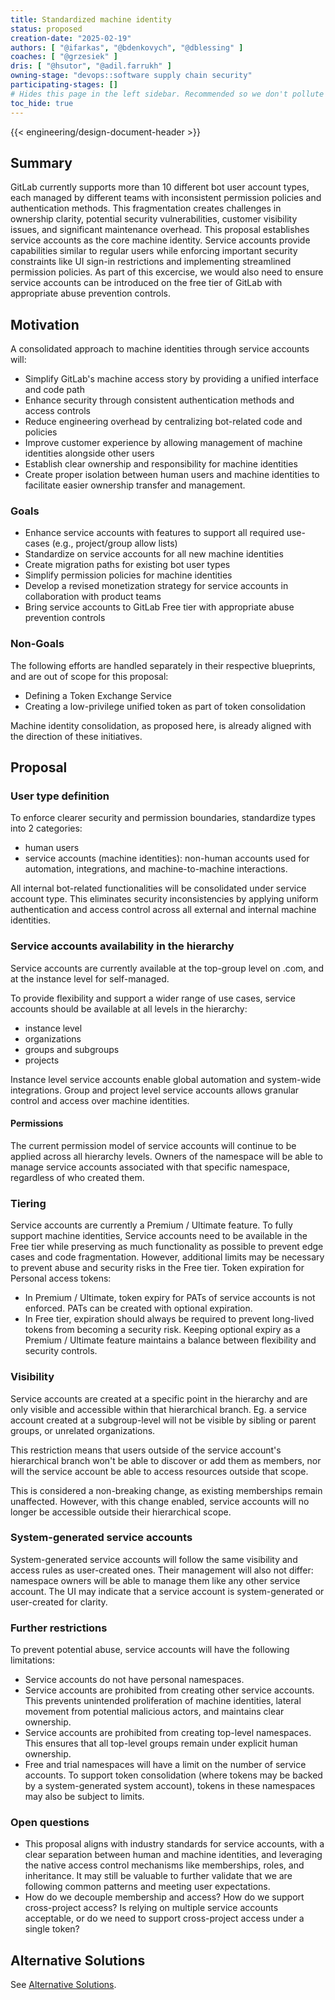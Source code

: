 ```yaml
---
title: Standardized machine identity
status: proposed
creation-date: "2025-02-19"
authors: [ "@ifarkas", "@bdenkovych", "@dblessing" ]
coaches: [ "@grzesiek" ]
dris: [ "@hsutor", "@adil.farrukh" ]
owning-stage: "devops::software supply chain security"
participating-stages: []
# Hides this page in the left sidebar. Recommended so we don't pollute it.
toc_hide: true
---
```


<!-- Design Documents often contain forward-looking statements -->
<!-- vale gitlab.FutureTense = NO -->

<!-- This renders the design document header on the detail page, so don't remove it-->
{{< engineering/design-document-header >}}

## Summary

GitLab currently supports more than 10 different bot user account types, each managed by different teams with inconsistent permission policies and authentication methods. This fragmentation creates challenges in ownership clarity, potential security vulnerabilities, customer visibility issues, and significant maintenance overhead. This proposal establishes service accounts as the core machine identity. Service accounts provide capabilities similar to regular users while enforcing important security constraints like UI sign-in restrictions and implementing streamlined permission policies. As part of this excercise, we would also need to ensure service accounts can be introduced on the free tier of GitLab with appropriate abuse prevention controls.

## Motivation

A consolidated approach to machine identities through service accounts will:

- Simplify GitLab's machine access story by providing a unified interface and code path
- Enhance security through consistent authentication methods and access controls
- Reduce engineering overhead by centralizing bot-related code and policies
- Improve customer experience by allowing management of machine identities alongside other users
- Establish clear ownership and responsibility for machine identities
- Create proper isolation between human users and machine identities to facilitate easier ownership transfer and management.

### Goals

- Enhance service accounts with features to support all required use-cases (e.g., project/group allow lists)
- Standardize on service accounts for all new machine identities
- Create migration paths for existing bot user types
- Simplify permission policies for machine identities
- Develop a revised monetization strategy for service accounts in collaboration with product teams
- Bring service accounts to GitLab Free tier with appropriate abuse prevention controls

### Non-Goals

The following efforts are handled separately in their respective blueprints, and
are out of scope for this proposal:

- Defining a Token Exchange Service
- Creating a low-privilege unified token as part of token consolidation

Machine identity consolidation, as proposed here, is already aligned with the
direction of these initiatives.

## Proposal

### User type definition

To enforce clearer security and permission boundaries, standardize types into
2 categories:

- human users
- service accounts (machine identities): non-human accounts used for automation,
  integrations, and machine-to-machine interactions.

All internal bot-related functionalities will be consolidated under service
account type.
This eliminates security inconsistencies by applying uniform authentication and
access control across all external and internal machine identities.

### Service accounts availability in the hierarchy

Service accounts are currently available at the top-group level on .com, and at
the instance level for self-managed.

To provide flexibility and support a wider range of use cases, service accounts
should be available at all levels in the hierarchy:

- instance level
- organizations
- groups and subgroups
- projects

Instance level service accounts enable global automation and system-wide
integrations. Group and project level service accounts allows granular control
and access over machine identities.

#### Permissions

The current permission model of service accounts will continue to be applied
across all hierarchy levels.
Owners of the namespace will be able to manage service accounts associated with
that specific namespace, regardless of who created them.

### Tiering

Service accounts are currently a Premium / Ultimate feature.
To fully support machine identities, Service accounts need to be available in
the Free tier while preserving as much functionality as possible to prevent edge
cases and code fragmentation.
However, additional limits may be necessary to prevent abuse and security risks
in the Free tier. Token expiration for Personal access tokens:

- In Premium / Ultimate, token expiry for PATs of service accounts is not
  enforced. PATs can be created with optional expiration.
- In Free tier, expiration should always be required to prevent long-lived
  tokens from becoming a security risk. Keeping optional expiry as a Premium /
  Ultimate feature maintains a balance between flexibility and security
  controls.

### Visibility

Service accounts are created at a specific point in the hierarchy and are only
visible and accessible within that hierarchical branch.
Eg. a service account created at a subgroup-level will not be visible by sibling
or parent groups, or unrelated organizations.

This restriction means that users outside of the service account's hierarchical
branch won't be able to discover or add them as members, nor will the service
account be able to access resources outside that scope.

This is considered a non-breaking change, as existing memberships remain
unaffected.
However, with this change enabled, service accounts will no longer be accessible
outside their hierarchical scope.

### System-generated service accounts

System-generated service accounts will follow the same visibility and access
rules as user-created ones.
Their management will also not differ: namespace owners will be able to manage
them like any other service account.
The UI may indicate that a service account is system-generated or user-created
for clarity.

### Further restrictions

To prevent potential abuse, service accounts will have the following
limitations:

- Service accounts do not have personal namespaces.
- Service accounts are prohibited from creating other service accounts.
  This prevents unintended proliferation of machine identities, lateral movement
  from potential malicious actors, and maintains clear ownership.
- Service accounts are prohibited from creating top-level namespaces.
  This ensures that all top-level groups remain under explicit human ownership.
- Free and trial namespaces will have a limit on the number of service accounts.
  To support token consolidation (where tokens may be backed by a
  system-generated system account), tokens in these namespaces may also be
  subject to limits.

### Open questions

- This proposal aligns with industry standards for service accounts, with a
  clear separation between human and machine identities, and leveraging the
  native access control mechanisms like memberships, roles, and inheritance.
  It may still be valuable to further validate that we are following common
  patterns and meeting user expectations.
- How do we decouple membership and access? How do we support cross-project
  access? Is relying on multiple service accounts acceptable, or do we need to
  support cross-project access under a single token?

## Alternative Solutions

See [Alternative Solutions](alternative_solutions.md).
